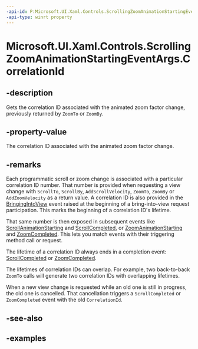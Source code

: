 ```yaml
---
-api-id: P:Microsoft.UI.Xaml.Controls.ScrollingZoomAnimationStartingEventArgs.CorrelationId
-api-type: winrt property
---
```


# Microsoft.UI.Xaml.Controls.ScrollingZoomAnimationStartingEventArgs.CorrelationId

<!--
public int CorrelationId { get; }
-->

## -description

Gets the correlation ID associated with the animated zoom factor change, previously returned by `ZoomTo` or `ZoomBy`.

## -property-value

The correlation ID associated with the animated zoom factor change.

## -remarks

Each programmatic scroll or zoom change is associated with a particular correlation ID number. That number is provided when requesting a view change with `ScrollTo`, `ScrollBy`, `AddScrollVelocity`, `ZoomTo`, `ZoomBy` or `AddZoomVelocity` as a return value. A correlation ID is also provided in the [BringingIntoView](scrollview_bringingintoview.md) event raised at the beginning of a bring-into-view request participation. This marks the beginning of a correlation ID's lifetime.

That same number is then exposed in subsequent events like [ScrollAnimationStarting](scrollview_scrollanimationstarting.md) and [ScrollCompleted](scrollview_scrollcompleted.md), or [ZoomAnimationStarting](scrollview_zoomanimationstarting.md) and [ZoomCompleted](scrollview_zoomcompleted.md). This lets you match events with their triggering method call or request.

The lifetime of a correlation ID always ends in a completion event: [ScrollCompleted](scrollview_scrollcompleted.md) or [ZoomCompleted](scrollview_zoomcompleted.md).

The lifetimes of correlation IDs can overlap. For example, two back-to-back `ZoomTo` calls will generate two correlation IDs with overlapping lifetimes.

When a new view change is requested while an old one is still in progress, the old one is cancelled. That cancellation triggers a `ScrollCompleted` or `ZoomCompleted` event with the old `CorrelationId`.

## -see-also

## -examples


